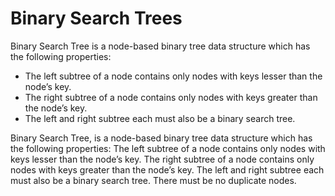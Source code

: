 <h1>Binary Search Trees</h1>
<p>
Binary Search Tree is a node-based binary tree data structure which has the following properties:

- The left subtree of a node contains only nodes with keys lesser than the node’s key.
- The right subtree of a node contains only nodes with keys greater than the node’s key.
- The left and right subtree each must also be a binary search tree.</p>

<p>
Binary Search Tree, is a node-based binary tree data structure which has the following properties:
The left subtree of a node contains only nodes with keys lesser than the node’s key.
The right subtree of a node contains only nodes with keys greater than the node’s key.
The left and right subtree each must also be a binary search tree.
There must be no duplicate nodes.
</p>
